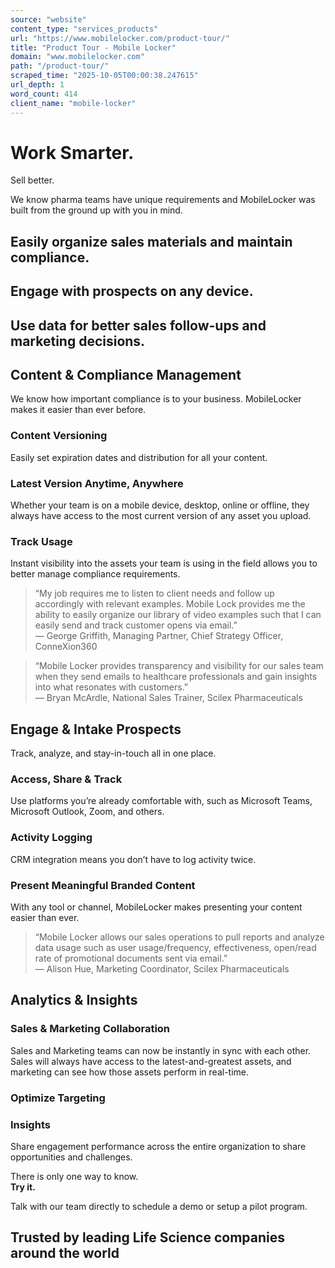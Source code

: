 ```yaml
---
source: "website"
content_type: "services_products"
url: "https://www.mobilelocker.com/product-tour/"
title: "Product Tour - Mobile Locker"
domain: "www.mobilelocker.com"
path: "/product-tour/"
scraped_time: "2025-10-05T00:00:38.247615"
url_depth: 1
word_count: 414
client_name: "mobile-locker"
---
```


# Work Smarter.  
Sell better.

We know pharma teams have unique requirements and MobileLocker was built from the ground up with you in mind.

## Easily organize sales materials and maintain compliance.

## Engage with prospects on any device.

## Use data for better sales follow-ups and marketing decisions.

## Content & Compliance Management

We know how important compliance is to your business. MobileLocker makes it easier than ever before.

### Content Versioning

Easily set expiration dates and distribution for all your content.

### Latest Version Anytime, Anywhere

Whether your team is on a mobile device, desktop, online or offline, they always have access to the most current version of any asset you upload.

### Track Usage

Instant visibility into the assets your team is using in the field allows you to better manage compliance requirements.

> “My job requires me to listen to client needs and follow up accordingly with relevant examples. Mobile Lock provides me the ability to easily organize our library of video examples such that I can easily send and track customer opens via email.”  
> — George Griffith, Managing Partner, Chief Strategy Officer, ConneXion360

> “Mobile Locker provides transparency and visibility for our sales team when they send emails to healthcare professionals and gain insights into what resonates with customers.”  
> — Bryan McArdle, National Sales Trainer, Scilex Pharmaceuticals

## Engage & Intake Prospects

Track, analyze, and stay-in-touch all in one place.

### Access, Share & Track

Use platforms you’re already comfortable with, such as Microsoft Teams, Microsoft Outlook, Zoom, and others.

### Activity Logging

CRM integration means you don’t have to log activity twice.

### Present Meaningful Branded Content

With any tool or channel, MobileLocker makes presenting your content easier than ever.

> “Mobile Locker allows our sales operations to pull reports and analyze data usage such as user usage/frequency, effectiveness, open/read rate of promotional documents sent via email.”  
> — Alison Hue, Marketing Coordinator, Scilex Pharmaceuticals

## Analytics & Insights

### Sales & Marketing Collaboration

Sales and Marketing teams can now be instantly in sync with each other. Sales will always have access to the latest-and-greatest assets, and marketing can see how those assets perform in real-time.

### Optimize Targeting

### Insights

Share engagement performance across the entire organization to share opportunities and challenges.

There is only one way to know.  
**Try it.**

Talk with our team directly to schedule a demo or setup a pilot program.

## Trusted by leading Life Science companies around the world